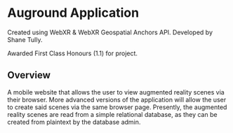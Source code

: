 # Auground Application

Created using WebXR & WebXR Geospatial Anchors API. Developed by Shane Tully.

Awarded First Class Honours (1.1) for project.

## Overview
A mobile website that allows the user to view augmented reality scenes via their browser. More advanced versions of the application will allow the user to create said scenes via the same browser page. Presently, the augmented reality scenes are read from a simple relational database, as they can be created from plaintext by the database admin.
